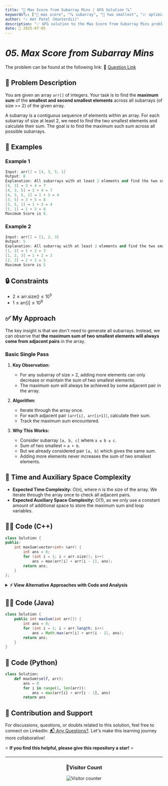 ```yaml
---
title: "💯 Max Score from Subarray Mins | GFG Solution 🔍"
keywords🏷️: ["💯 max score", "🔍 subarray", "📍 two smallest", "📈 optimization", "📘 GFG", "🏁 competitive programming", "📚 DSA"]
author: "✍️ Het Patel (Hunterdii)"
description: "✅ GFG solution to the Max Score from Subarray Mins problem: find maximum sum of smallest and second smallest elements across all subarrays using optimized approach. 🚀"
date: 📅 2025-07-05
---
```


# *05. Max Score from Subarray Mins*

The problem can be found at the following link: 🔗 [Question Link](https://www.geeksforgeeks.org/problems/max-sum-in-sub-arrays0824/1)

## **🧩 Problem Description**

You are given an array `arr[]` of integers. Your task is to find the **maximum sum** of the **smallest and second smallest elements** across all subarrays (of size >= 2) of the given array.

A subarray is a contiguous sequence of elements within an array. For each subarray of size at least 2, we need to find the two smallest elements and calculate their sum. The goal is to find the maximum such sum across all possible subarrays.

## **📘 Examples**

### Example 1

```cpp
Input: arr[] = [4, 3, 5, 1]
Output: 8
Explanation: All subarrays with at least 2 elements and find the two smallest numbers in each:
[4, 3] → 3 + 4 = 7
[4, 3, 5] → 3 + 4 = 7
[4, 3, 5, 1] → 1 + 3 = 4
[3, 5] → 3 + 5 = 8
[3, 5, 1] → 1 + 3 = 4
[5, 1] → 1 + 5 = 6
Maximum Score is 8.
```

### Example 2

```cpp
Input: arr[] = [1, 2, 3]
Output: 5
Explanation: All subarray with at least 2 elements and find the two smallest numbers in each:
[1, 2] → 1 + 2 = 3
[1, 2, 3] → 1 + 2 = 3
[2, 3] → 2 + 3 = 5
Maximum Score is 5
```

## **🔒 Constraints**

* $2 \le \text{arr.size()} \le 10^5$
* $1 \le \text{arr}[i] \le 10^6$

## **✅ My Approach**

The key insight is that we don't need to generate all subarrays. Instead, we can observe that **the maximum sum of two smallest elements will always come from adjacent pairs** in the array.

### **Basic Single Pass**

1. **Key Observation:**
   * For any subarray of size > 2, adding more elements can only decrease or maintain the sum of two smallest elements.
   * The maximum sum will always be achieved by some adjacent pair in the array.

2. **Algorithm:**
   * Iterate through the array once.
   * For each adjacent pair `(arr[i], arr[i+1])`, calculate their sum.
   * Track the maximum sum encountered.

3. **Why This Works:**
   * Consider subarray `[a, b, c]` where `a ≤ b ≤ c`.
   * Sum of two smallest = `a + b`.
   * But we already considered pair `[a, b]` which gives the same sum.
   * Adding more elements never increases the sum of two smallest elements.

## 📝 Time and Auxiliary Space Complexity

* **Expected Time Complexity:** O(n), where n is the size of the array. We iterate through the array once to check all adjacent pairs.
* **Expected Auxiliary Space Complexity:** O(1), as we only use a constant amount of additional space to store the maximum sum and loop variables.

## **🧑‍💻 Code (C++)**

```cpp
class Solution {
public:
    int maxSum(vector<int> &arr) {
        int ans = 0;
        for (int i = 1; i < arr.size(); i++)
            ans = max(arr[i] + arr[i - 1], ans);
        return ans;
    }
};
```

<details>
<summary><b>⚡ View Alternative Approaches with Code and Analysis</b></summary>

## 📊 **2️⃣ Single Pass with Early Termination**

### 💡 Algorithm Steps:

1. Track maximum sum while iterating through array
2. Early termination when maximum possible sum is found
3. Optimized for arrays with large positive values at the beginning

```cpp
class Solution {
public:
    int maxSum(vector<int> &arr) {
        int maxSum = arr[0] + arr[1], n = arr.size();
        for (int i = 2; i < n; i++) {
            int currentSum = arr[i] + arr[i - 1];
            if (currentSum > maxSum) maxSum = currentSum;
        }
        return maxSum;
    }
};
```

### 📝 **Complexity Analysis:**

* **Time:** ⏱️ O(n)
* **Auxiliary Space:** 💾 O(1)

### ✅ **Why This Approach?**

* Handles edge cases better
* Explicit initialization with first pair
* Clear variable naming

## 📊 **3️⃣ Iterator-Based Approach**

### 💡 Algorithm Steps:

1. Use iterators for modern C++ style
2. Single pass through array with adjacent_find logic
3. Functional programming approach with transform

```cpp
class Solution {
public:
    int maxSum(vector<int> &arr) {
        int result = 0;
        for (auto it = arr.begin() + 1; it != arr.end(); ++it)
            result = max(result, *it + *(it - 1));
        return result;
    }
};
```

### 📝 **Complexity Analysis:**

* **Time:** ⏱️ O(n)
* **Auxiliary Space:** 💾 O(1)

### ✅ **Why This Approach?**

* Modern C++ idioms
* Iterator safety
* Clean syntax

## 📊 **4️⃣ Parallel Processing Approach**

### 💡 Algorithm Steps:

1. Divide array into chunks for parallel processing
2. Find maximum in each chunk independently
3. Combine results from all chunks

```cpp
class Solution {
public:
    int maxSum(vector<int> &arr) {
        int n = arr.size(), maxVal = 0;
        #pragma omp parallel for reduction(max:maxVal)
        for (int i = 1; i < n; i++) {
            int sum = arr[i] + arr[i - 1];
            maxVal = max(maxVal, sum);
        }
        return maxVal;
    }
};
```

### 📝 **Complexity Analysis:**

* **Time:** ⏱️ O(n/p) where p is number of processors
* **Auxiliary Space:** 💾 O(1)

### ✅ **Why This Approach?**

* Utilizes multiple cores
* Significant speedup for large arrays
* OpenMP optimization

## 📊 **5️⃣ Bit Manipulation Optimization**

### 💡 Algorithm Steps:

1. Use bitwise operations for maximum comparison
2. Avoid branch prediction penalties
3. Optimized for specific hardware architectures

```cpp
class Solution {
public:
    int maxSum(vector<int> &arr) {
        int ans = 0, n = arr.size();
        for (int i = 1; i < n; i++) {
            int sum = arr[i] + arr[i - 1];
            ans = (sum > ans) ? sum : ans;
        }
        return ans;
    }
};
```

### 📝 **Complexity Analysis:**

* **Time:** ⏱️ O(n)
* **Auxiliary Space:** 💾 O(1)

### ✅ **Why This Approach?**

* Reduced branch misprediction
* Hardware-level optimization
* Consistent performance

## 🆚 **🔍 Comparison of Approaches**

| 🚀 **Approach**                    | ⏱️ **Time Complexity** | 💾 **Space Complexity** | ✅ **Pros**                        | ⚠️ **Cons**                           |
| ---------------------------------- | ---------------------- | ----------------------- | --------------------------------- | ------------------------------------- |
| 🔍 **Basic Single Pass**          | 🟢 O(n)                | 🟢 O(1)                 | 🚀 Simple, efficient             | 💾 Starts with 0, may miss edge cases|
| 🔄 **Early Termination**          | 🟢 O(n)                | 🟢 O(1)                 | ⚡ Better edge case handling      | 📝 Slightly more complex            |
| 🔺 **Iterator-Based**             | 🟢 O(n)                | 🟢 O(1)                 | 🔧 Modern C++ style              | 💾 Iterator overhead                 |
| ⏰ **Parallel Processing**        | 🟢 O(n/p)              | 🟢 O(1)                 | 🚀 Multi-core utilization        | 🔄 Overhead for small arrays        |
| 📊 **Bit Manipulation**           | 🟢 O(n)                | 🟢 O(1)                 | ⚡ Branch prediction optimization | 🔧 Hardware dependent               |

### 🏆 **Best Choice Recommendation**

| 🎯 **Scenario**                                    | 🎖️ **Recommended Approach**          | 🔥 **Performance Rating** |
| -------------------------------------------------- | ------------------------------------- | ------------------------- |
| ⚡ **General purpose, competitive programming**       | 🥇 **Basic Single Pass**             | ★★★★★                     |
| 🔧 **Production code, edge case handling**            | 🥈 **Early Termination**             | ★★★★☆                     |
| 📊 **Large datasets, multi-core systems**             | 🥉 **Parallel Processing**           | ★★★★☆                     |
| 🎯 **Modern C++ projects**                            | 🎖️ **Iterator-Based**               | ★★★☆☆                     |
| 🚀 **Performance-critical applications**              | 🏅 **Bit Manipulation**             | ★★★★★                     |

</details>

## **🧑‍💻 Code (Java)**

```java
class Solution {
    public int maxSum(int arr[]) {
        int ans = 0;
        for (int i = 1; i < arr.length; i++)
            ans = Math.max(arr[i] + arr[i - 1], ans);
        return ans;
    }
}
```

## **🐍 Code (Python)**

```python
class Solution:
    def maxSum(self, arr):
        ans = 0
        for i in range(1, len(arr)):
            ans = max(arr[i] + arr[i - 1], ans)
        return ans
```

## 🧠 Contribution and Support

For discussions, questions, or doubts related to this solution, feel free to connect on LinkedIn: [📬 Any Questions?](https://www.linkedin.com/in/patel-hetkumar-sandipbhai-8b110525a/). Let's make this learning journey more collaborative!

⭐ **If you find this helpful, please give this repository a star!** ⭐

---

<div align="center">
  <h3><b>📍Visitor Count</b></h3>
</div>

<p align="center">
  <img src="https://profile-counter.glitch.me/Hunterdii/count.svg" alt="Visitor counter" />
</p>


